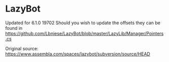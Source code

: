 # LazyBot

Updated for 6.1.0 19702
Should you wish to update the offsets they can be found in
https://github.com/Lbniese/LazyBot/blob/master/LazyLib/Manager/Pointers.cs

Original source: https://www.assembla.com/spaces/lazybot/subversion/source/HEAD
